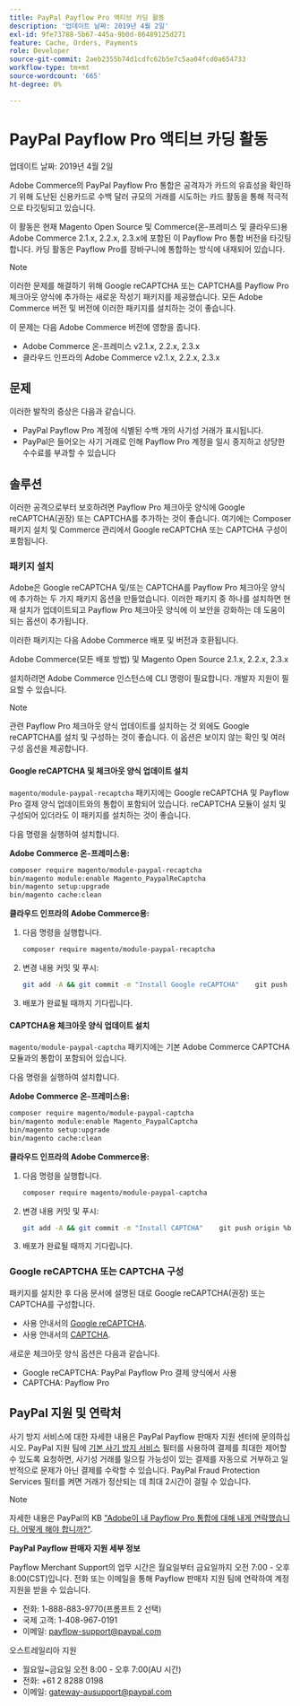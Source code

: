 ```yaml
---
title: PayPal Payflow Pro 액티브 카딩 활동
description: '업데이트 날짜: 2019년 4월 2일'
exl-id: 9fe73788-5b67-445a-9b0d-86489125d271
feature: Cache, Orders, Payments
role: Developer
source-git-commit: 2aeb2355b74d1cdfc62b5e7c5aa04fcd0a654733
workflow-type: tm+mt
source-wordcount: '665'
ht-degree: 0%

---
```


# PayPal Payflow Pro 액티브 카딩 활동

업데이트 날짜: 2019년 4월 2일

Adobe Commerce의 PayPal Payflow Pro 통합은 공격자가 카드의 유효성을 확인하기 위해 도난된 신용카드로 수백 달러 규모의 거래를 시도하는 카드 활동을 통해 적극적으로 타깃팅되고 있습니다.

이 활동은 현재 Magento Open Source 및 Commerce(온-프레미스 및 클라우드)용 Adobe Commerce 2.1.x, 2.2.x, 2.3.x에 포함된 이 Payflow Pro 통합 버전을 타깃팅합니다. 카딩 활동은 Payflow Pro를 장바구니에 통합하는 방식에 내재되어 있습니다.

>[!NOTE]
>
>이러한 문제를 해결하기 위해 Google reCAPTCHA 또는 CAPTCHA를 Payflow Pro 체크아웃 양식에 추가하는 새로운 작성기 패키지를 제공했습니다. 모든 Adobe Commerce 버전 및 버전에 이러한 패키지를 설치하는 것이 좋습니다.

이 문제는 다음 Adobe Commerce 버전에 영향을 줍니다.

* Adobe Commerce 온-프레미스 v2.1.x, 2.2.x, 2.3.x
* 클라우드 인프라의 Adobe Commerce v2.1.x, 2.2.x, 2.3.x

## 문제

이러한 발작의 증상은 다음과 같습니다.

* PayPal Payflow Pro 계정에 식별된 수백 개의 사기성 거래가 표시됩니다.
* PayPal은 들어오는 사기 거래로 인해 Payflow Pro 계정을 일시 중지하고 상당한 수수료를 부과할 수 있습니다

## 솔루션

이러한 공격으로부터 보호하려면 Payflow Pro 체크아웃 양식에 Google reCAPTCHA(권장) 또는 CAPTCHA를 추가하는 것이 좋습니다. 여기에는 Composer 패키지 설치 및 Commerce 관리에서 Google reCAPTCHA 또는 CAPTCHA 구성이 포함됩니다.

### 패키지 설치

Adobe은 Google reCAPTCHA 및/또는 CAPTCHA를 Payflow Pro 체크아웃 양식에 추가하는 두 가지 패키지 옵션을 만들었습니다. 이러한 패키지 중 하나를 설치하면 현재 설치가 업데이트되고 Payflow Pro 체크아웃 양식에 이 보안을 강화하는 데 도움이 되는 옵션이 추가됩니다.

이러한 패키지는 다음 Adobe Commerce 배포 및 버전과 호환됩니다.

Adobe Commerce(모든 배포 방법) 및 Magento Open Source 2.1.x, 2.2.x, 2.3.x

설치하려면 Adobe Commerce 인스턴스에 CLI 명령이 필요합니다. 개발자 지원이 필요할 수 있습니다.

>[!NOTE]
>
>관련 Payflow Pro 체크아웃 양식 업데이트를 설치하는 것 외에도 Google reCAPTCHA를 설치 및 구성하는 것이 좋습니다. 이 옵션은 보이지 않는 확인 및 여러 구성 옵션을 제공합니다.

#### Google reCAPTCHA 및 체크아웃 양식 업데이트 설치

`magento/module-paypal-recaptcha` 패키지에는 Google reCAPTCHA 및 Payflow Pro 결제 양식 업데이트와의 통합이 포함되어 있습니다. reCAPTCHA 모듈이 설치 및 구성되어 있더라도 이 패키지를 설치하는 것이 좋습니다.

다음 명령을 실행하여 설치합니다.

**Adobe Commerce 온-프레미스용:**

```bash
composer require magento/module-paypal-recaptcha
bin/magento module:enable Magento_PaypalReCaptcha
bin/magento setup:upgrade
bin/magento cache:clean
```

**클라우드 인프라의 Adobe Commerce용:**

1. 다음 명령을 실행합니다.

   ```bash
   composer require magento/module-paypal-recaptcha
   ```

1. 변경 내용 커밋 및 푸시:

   ```bash
   git add -A && git commit -m "Install Google reCAPTCHA"    git push origin %branch_name%
   ```

1. 배포가 완료될 때까지 기다립니다.

#### CAPTCHA용 체크아웃 양식 업데이트 설치

`magento/module-paypal-captcha` 패키지에는 기본 Adobe Commerce CAPTCHA 모듈과의 통합이 포함되어 있습니다.

다음 명령을 실행하여 설치합니다.

**Adobe Commerce 온-프레미스용:**

```bash
composer require magento/module-paypal-captcha
bin/magento module:enable Magento_PaypalCaptcha
bin/magento setup:upgrade
bin/magento cache:clean
```

**클라우드 인프라의 Adobe Commerce용:**

1. 다음 명령을 실행합니다.

   ```bash
   composer require magento/module-paypal-captcha
   ```

1. 변경 내용 커밋 및 푸시:

   ```bash
   git add -A && git commit -m "Install CAPTCHA"    git push origin %branch_name%
   ```

1. 배포가 완료될 때까지 기다립니다.

### Google reCAPTCHA 또는 CAPTCHA 구성

패키지를 설치한 후 다음 문서에 설명된 대로 Google reCAPTCHA(권장) 또는 CAPTCHA를 구성합니다.

* 사용 안내서의 [Google reCAPTCHA](https://experienceleague.adobe.com/en/docs/commerce-admin/systems/security/captcha/security-google-recaptcha).
* 사용 안내서의 [CAPTCHA](https://experienceleague.adobe.com/en/docs/commerce-admin/systems/security/captcha/security-captcha).

새로운 체크아웃 양식 옵션은 다음과 같습니다.

* Google reCAPTCHA: PayPal Payflow Pro 결제 양식에서 사용
* CAPTCHA: Payflow Pro

## PayPal 지원 및 연락처

사기 방지 서비스에 대한 자세한 내용은 PayPal Payflow 판매자 지원 센터에 문의하십시오. PayPal 지원 팀에 [기본 사기 방지 서비스](https://developer.paypal.com/api/nvp-soap/payflow/fraud-protection/) 필터를 사용하여 결제를 최대한 제어할 수 있도록 요청하면, 사기성 거래를 일으킬 가능성이 있는 결제를 자동으로 거부하고 일반적으로 문제가 아닌 결제를 수락할 수 있습니다. PayPal Fraud Protection Services 필터를 켜면 거래가 정산되는 데 최대 2시간이 걸릴 수 있습니다.

>[!NOTE]
>
>자세한 내용은 PayPal의 KB [&quot;Adobe이 내 Payflow Pro 통합에 대해 내게 연락했습니다. 어떻게 해야 합니까?&quot;](https://www.paypal.com/us/smarthelp/article/ts2242).

**PayPal Payflow 판매자 지원 세부 정보**

Payflow Merchant Support의 업무 시간은 월요일부터 금요일까지 오전 7:00 - 오후 8:00(CST)입니다. 전화 또는 이메일을 통해 Payflow 판매자 지원 팀에 연락하여 계정 지원을 받을 수 있습니다.

* 전화: 1-888-883-9770(프롬프트 2 선택)
* 국제 고객: 1-408-967-0191
* 이메일: [payflow-support@paypal.com](mailto:payflow-support@paypal.com)

오스트레일리아 지원

* 월요일~금요일 오전 8:00 - 오후 7:00(AU 시간)
* 전화: +61 2 8288 0198
* 이메일: [gateway-ausupport@paypal.com](mailto:gateway-ausupport@paypal.com)
